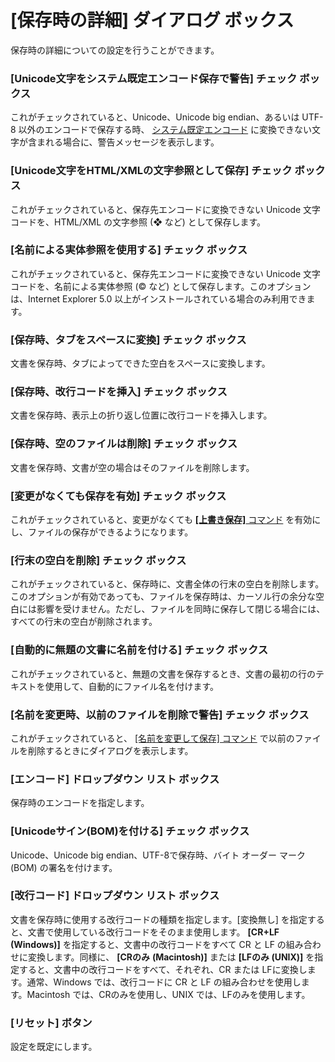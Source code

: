 # \[保存時の詳細\] ダイアログ ボックス

保存時の詳細についての設定を行うことができます。

### \[Unicode文字をシステム既定エンコード保存で警告\] チェック ボックス

これがチェックされていると、Unicode、Unicode big endian、あるいは UTF-8 以外のエンコードで保存する時、 [システム既定エンコード](../../../../glossary/systemdefaultencoding) に変換できない文字が含まれる場合に、警告メッセージを表示します。

### \[Unicode文字をHTML/XMLの文字参照として保存\] チェック ボックス

これがチェックされていると、保存先エンコードに変換できない Unicode 文字コードを、HTML/XML の文字参照 (&#10070; など)
として保存します。

### \[名前による実体参照を使用する\] チェック ボックス

これがチェックされていると、保存先エンコードに変換できない Unicode 文字コードを、名前による実体参照 (&copy; など)
として保存します。このオプションは、Internet Explorer 5.0 以上がインストールされている場合のみ利用できます。

### \[保存時、タブをスペースに変換\] チェック ボックス

文書を保存時、タブによってできた空白をスペースに変換します。

### \[保存時、改行コードを挿入\] チェック ボックス

文書を保存時、表示上の折り返し位置に改行コードを挿入します。

### \[保存時、空のファイルは削除\] チェック ボックス

文書を保存時、文書が空の場合はそのファイルを削除します。

### \[変更がなくても保存を有効\] チェック ボックス

これがチェックされていると、変更がなくても [**\[上書き保存\]** コマンド](../../../../cmd/file/file_save) を有効にし、ファイルの保存ができるようになります。

### \[行末の空白を削除\] チェック ボックス

これがチェックされていると、保存時に、文書全体の行末の空白を削除します。このオプションが有効であっても、ファイルを保存時は、カーソル行の余分な空白には影響を受けません。ただし、ファイルを同時に保存して閉じる場合には、すべての行末の空白が削除されます。

### \[自動的に無題の文書に名前を付ける\] チェック ボックス

これがチェックされていると、無題の文書を保存するとき、文書の最初の行のテキストを使用して、自動的にファイル名を付けます。

### \[名前を変更時、以前のファイルを削除で警告\] チェック ボックス

これがチェックされていると、 [\[名前を変更して保存\] コマンド](../../../../cmd/file/file_save_rename) で以前のファイルを削除するときにダイアログを表示します。

### \[エンコード\] ドロップダウン リスト ボックス

保存時のエンコードを指定します。

### \[Unicodeサイン(BOM)を付ける\] チェック ボックス

Unicode、Unicode big endian、UTF-8で保存時、バイト オーダー マーク (BOM) の署名を付けます。

### \[改行コード\] ドロップダウン リスト ボックス

文書を保存時に使用する改行コードの種類を指定します。\[変換無し\] を指定すると、文書で使用している改行コードをそのまま使用します。 **\[CR+LF**
**(Windows)\]** を指定すると、文書中の改行コードをすべて CR と LF の組み合わせに変換します。同様に、 **\[CRのみ**
**(Macintosh)\]** または **\[LFのみ (UNIX)\]**
を指定すると、文書中の改行コードをすべて、それぞれ、CR または LFに変換します。通常、Windows では、改行コードに CR と LF
の組み合わせを使用します。Macintosh では、CRのみを使用し、UNIX では、LFのみを使用します。

### \[リセット\] ボタン

設定を既定にします。

